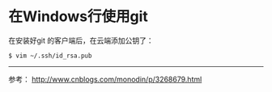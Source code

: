 # 在Windows行使用git

在安装好git 的客户端后，在云端添加公钥了：

```shell
$ vim ~/.ssh/id_rsa.pub
```





----

参考： http://www.cnblogs.com/monodin/p/3268679.html



